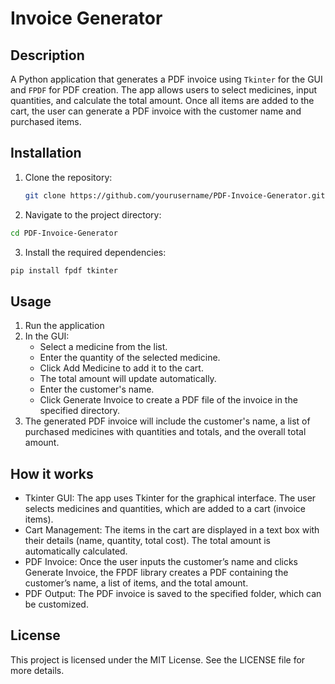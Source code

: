 # Invoice Generator


## Description
A Python application that generates a PDF invoice using `Tkinter` for the GUI and `FPDF` for PDF creation. The app allows users to select medicines, input quantities, and calculate the total amount. Once all items are added to the cart, the user can generate a PDF invoice with the customer name and purchased items.

## Installation 
1. Clone the repository:
   ```bash
   git clone https://github.com/yourusername/PDF-Invoice-Generator.git
2. Navigate to the project directory: 
```bash
cd PDF-Invoice-Generator
```
3. Install the required dependencies:
```bash
pip install fpdf tkinter
```
 
## Usage
1. Run the application
2. In the GUI:
    - Select a medicine from the list.
    - Enter the quantity of the selected medicine.
    - Click Add Medicine to add it to the cart.
    - The total amount will update automatically.
    - Enter the customer's name.
    - Click Generate Invoice to create a PDF file of the invoice in the specified directory.
3. The generated PDF invoice will include the customer's name, a list of purchased medicines with quantities and totals, and the overall total amount.

## How it works
- Tkinter GUI: The app uses Tkinter for the graphical interface. The user selects medicines and quantities, which are added to a cart (invoice items).
- Cart Management: The items in the cart are displayed in a text box with their details (name, quantity, total cost). The total amount is automatically calculated.
- PDF Invoice: Once the user inputs the customer’s name and clicks Generate Invoice, the FPDF library creates a PDF containing the customer’s name, a list of items, and the total amount.
- PDF Output: The PDF invoice is saved to the specified folder, which can be customized.

## License

This project is licensed under the MIT License. See the LICENSE file for more details.

